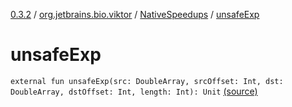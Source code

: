 [0.3.2](../../index.md) / [org.jetbrains.bio.viktor](../index.md) / [NativeSpeedups](index.md) / [unsafeExp](.)

# unsafeExp

`external fun unsafeExp(src: DoubleArray, srcOffset: Int, dst: DoubleArray, dstOffset: Int, length: Int): Unit` [(source)](https://github.com/JetBrains-Research/viktor/blob/0.3.2/src/main/kotlin/org/jetbrains/bio/viktor/NativeSpeedups.kt#L46)